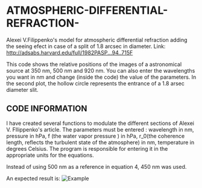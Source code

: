 # ATMOSPHERIC-DIFFERENTIAL-REFRACTION-
Alexei V.Filippenko\'s model for atmospheric differential refraction adding the seeing efect in case of a split of 1.8 arcsec in diameter.
Link: http://adsabs.harvard.edu/full/1982PASP...94..715F

This code shows the relative positions of the images of a astronomical source at 350 nm, 500 nm and 920 nm. You can also enter the wavelengths you want in nm and change (inside the code) the value of the parameters.
In the second plot, the hollow circle represents the entrance of a 1.8 arsec diameter slit.

## CODE INFORMATION
I have created several functions to modulate the different sections of Alexei V. FIlippenko's article. 
The parameters must be entered : wavelength in nm, pressure in hPa, f (the water vapor pressure ) in hPa, r_0(the coherence length, reflects the turbulent state of the atmosphere) in nm, temperature in degrees Celsius. 
The program is responsible for entering it in the appropriate units for the equations.  

Instead of using 500 nm as a reference in equation 4, 450 nm was used.

An expected result is:
![Example](/images/Ex_figure.png)

